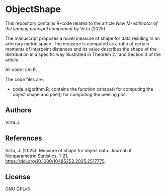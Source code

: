 # ObjectShape
This repository contains R-code related to the article _New M-estimator of the leading principal component_ by Virta (2025).

The manuscript proposes a novel measure of shape for data residing in an arbitrary metric space. The measure is computed as a ratio of certain moments of interpoint distances and its value describes the shape of the distribution in a specific way illustrated in Theorem 2.1 and Section 3 of the article.

All code is in R.

The code files are:

- code_algorithm.R, contains the function oshape() for computing the object shape and peel() for computing the peeling plot.

## Authors

Virta J.

## References

Virta, J. (2025). Measure of shape for object data. Journal of Nonparametric Statistics, 1-21. https://doi.org/10.1080/10485252.2025.2517775

## License

GNU GPLv3
